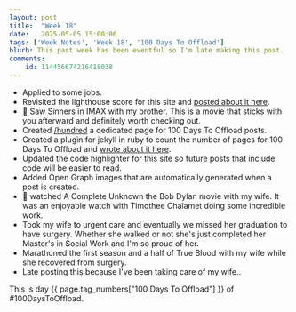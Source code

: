 ```yaml
---
layout: post
title:  "Week 18"
date:   2025-05-05 15:00:00
tags: ['Week Notes', 'Week 18', '100 Days To Offload']
blurb: This past week has been eventful so I'm late making this post.
comments:
    id: 114456674216418038
---
```


* Applied to some jobs.
* Revisited the lighthouse score for this site and [posted about it here].
* 🎥 Saw Sinners in IMAX with my brother. This is a movie that sticks with you afterward and definitely worth checking out.
* Created [/hundred] a dedicated page for 100 Days To Offload posts.
* Created a plugin for jekyll in ruby to count the number of pages for 100 Days To Offload and [wrote about it here].
* Updated the code highlighter for this site so future posts that include code will be easier to read.
* Added Open Graph images that are automatically generated when a post is created.
* 🍿 watched A Complete Unknown the Bob Dylan movie with my wife. It was an enjoyable watch with Timothee Chalamet doing some incredible work.
* Took my wife to urgent care and eventually we missed her graduation to have surgery. Whether she walked or not she's just completed her Master's in Social Work and I'm so proud of her. 
* Marathoned the first season and a half of True Blood with my wife while she recovered from surgery.
* Late posting this because I've been taking care of my wife..

This is day {{ page.tag_numbers["100 Days To Offload"] }}  of #100DaysToOffload.

[posted about it here]: /blog/2025/04/29/lighthouse-revisited
[/hundred]: /hundred
[wrote about it here]: /blog/2025/04/30/100-day-progress-page